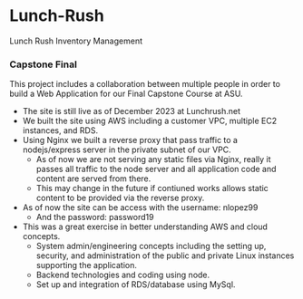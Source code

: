 # Lunch-Rush
Lunch Rush Inventory Management 

### Capstone Final 
This project includes a collaboration between multiple people in order to build a Web Application for our Final Capstone Course at ASU. 

* The site is still live as of December 2023 at Lunchrush.net
* We built the site using AWS including a customer VPC, multiple EC2 instances, and RDS.
* Using Nginx we built a reverse proxy that pass traffic to a nodejs/express server in the private subnet of our VPC.
    * As of now we are not serving any static files via Nginx, really it passes all traffic to the node server and all application code and content are served from there.
    * This may change in the future if contiuned works allows static content to be provided via the reverse proxy.
* As of now the site can be access with the username: nlopez99
    * And the password: password19
* This was a great exercise in better understanding AWS and cloud concepts.
    * System admin/engineering concepts including the setting up, security, and administration of the public and private Linux instances supporting the application.
    * Backend technologies and coding using node.
    * Set up and integration of RDS/database using MySql. 

